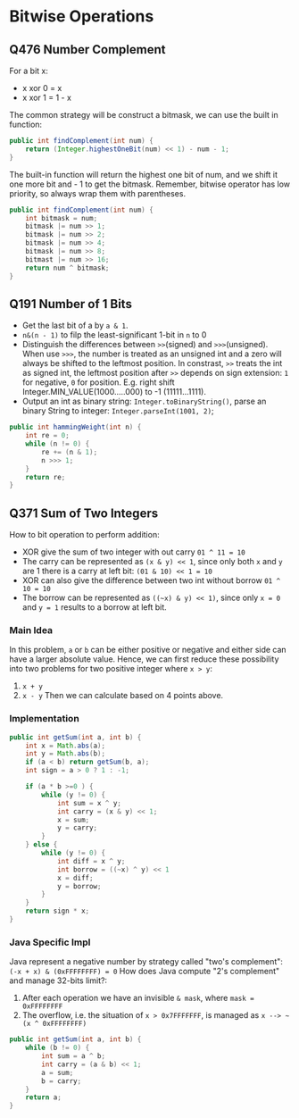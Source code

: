 # Bitwise Operations

## Q476 Number Complement

For a bit x:

* x xor 0 = x
* x xor 1 = 1 - x

The common strategy will be construct a bitmask, we can use the built in function:

```java
public int findComplement(int num) {
    return (Integer.highestOneBit(num) << 1) - num - 1;
}
```

The built-in function will return the highest one bit of num, and we shift it one more bit and - 1 to get the bitmask. Remember, bitwise operator has low priority, so always wrap them with parentheses.

```java
public int findComplement(int num) {
    int bitmask = num;
    bitmask |= num >> 1;
    bitmask |= num >> 2;
    bitmask |= num >> 4;
    bitmask |= num >> 8;
    bitmast |= num >> 16;
    return num ^ bitmask;
}
```

## Q191 Number of 1 Bits

* Get the last bit of a by `a & 1`. 
* `n&(n - 1)` to filp the least-significant 1-bit in `n` to 0
* Distinguish the differences between `>>`(signed) and `>>>`(unsigned). When use `>>>`, the number is treated as an unsigned int and a zero will always be shifted to the leftmost position. In constrast, `>>` treats the int as signed int, the leftmost position after `>>` depends on sign extension: `1` for negative, `0` for position. E.g. right shift Integer.MIN_VALUE(1000.....000) to -1 (11111...1111).
* Output an int as binary string: `Integer.toBinaryString()`, parse an binary String to integer: `Integer.parseInt(1001, 2)`;

```java
public int hammingWeight(int n) {
    int re = 0;
    while (n != 0) {
        re += (n & 1);
        n >>> 1;
    }
    return re;
}
```

## Q371 Sum of Two Integers

How to bit operation to perform addition:

* XOR give the sum of two integer with out carry `01 ^ 11 = 10`
* The carry can be represented as `(x & y) << 1`, since only both `x` and `y` are 1 there is a carry at left bit: `(01 & 10) << 1 = 10`
* XOR can also give the difference between two int without borrow `01 ^ 10 = 10`
* The borrow can be represented as `((~x) & y) << 1)`, since only `x = 0` and `y = 1` results to a borrow at left bit.

### Main Idea

In this problem, `a` or `b` can be either positive or negative and either side can have a larger absolute value. Hence, we can first reduce these possibility into two problems for two positive integer where `x > y`:
  1. `x + y`
  2. `x - y`
Then we can calculate based on 4 points above.

### Implementation

```java
public int getSum(int a, int b) {
    int x = Math.abs(a);
    int y = Math.abs(b);
    if (a < b) return getSum(b, a);
    int sign = a > 0 ? 1 : -1;

    if (a * b >=0 ) {
        while (y != 0) {
            int sum = x ^ y;
            int carry = (x & y) << 1;
            x = sum;
            y = carry;
        }
    } else {
        while (y != 0) {
            int diff = x ^ y;
            int borrow = ((~x) ^ y) << 1
            x = diff;
            y = borrow;
        }
    }
    return sign * x;
}
```

### Java Specific Impl

Java represent a negative number by strategy called "two's complement":
`(-x + x) & (0xFFFFFFFF) = 0`
How does Java compute "2's complement" and manage 32-bits limit?:
1. After each operation we have an invisible `& mask`, where `mask = 0xFFFFFFFF`
2. The overflow, i.e. the situation of `x > 0x7FFFFFFF`, is managed as `x --> ~(x ^ 0xFFFFFFFF)` 

```java
public int getSum(int a, int b) {
    while (b != 0) {
        int sum = a ^ b;
        int carry = (a & b) << 1;
        a = sum;
        b = carry;
    }
    return a;
}
```
